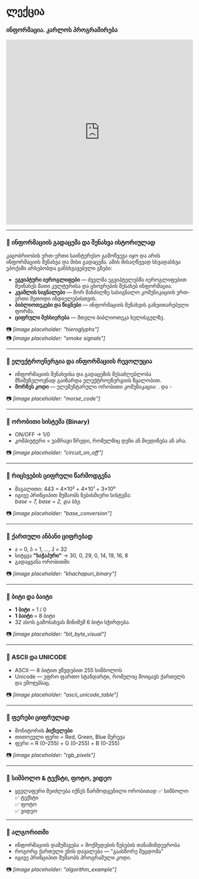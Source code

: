 # ლექცია

### ინფორმაცია. კარლოს პროგრამირება

<iframe width="100%" height="500px" src="https://www.youtube.com/embed/yu3yTdFDO7c?si=Wo0cqzjieFpDpfW4" title="YouTube video player" frameborder="0" allow="accelerometer; autoplay; clipboard-write; encrypted-media; gyroscope; picture-in-picture; web-share" referrerpolicy="strict-origin-when-cross-origin" allowfullscreen></iframe>


---

### 🔹 ინფორმაციის გადაცემა და შენახვა ისტორიულად

კაცობრიობის ერთ-ერთი საინტერესო გამოწვევა იყო და არის ინფორმაციის შენახვა და მისი გადაცემა. ამის მისაღწევად სხვადასხვა ეპოქაში არსებობდა განსხვავებული გზები:

- **ეგვიპტური იეროგლიფები** —  ძველმა ეგვიპტელებმა იეროგლიფებით შეინახეს მათი კულტურისა და ცხოვრების შესახებ ინფორმაცია.
- **კვამლის სიგნალები** — შორ მანძილზე სასიგნალო კომუნიკაციის ერთ-ერთი მეთოდი ინდიელებისთვის.
- **ბიბლიოთეკები და წიგნები** — ინფორმაციის შენახვის განვითარებული ფორმა.
- **ციფრული მეხსიერება** — მთელი ბიბლიოთეკა ხელისგულზე.

📷 _[image placeholder: "hieroglyphs"]_  
📷 _[image placeholder: "smoke signals"]_

---

### 🔹 ელექტროენერგია და ინფორმაციის რევოლუცია

- ინფორმაციის შენახვისა და გადაცემის შესაძლებლობა მნიშვნელოვნად გაიზარდა ელექტროენერგიის წყალობით.
- **მორზეს კოდი** — ელემენტარული ორობითი კომუნიკაცია: . და -

📷 _[image placeholder: "morse_code"]_

---

### 🔹 ორობითი სისტემა (Binary)

- ON/OFF -> 1/0  
- კომპიუტერი = უამრავი წრედი, რომელშიც დენი ან მიედინება ან არა.

📷 _[image placeholder: "circuit_on_off"]_

---

### 🔹 რიცხვების ციფრული წარმოდგენა

- მაგალითი: 443 = 4×10² + 4×10¹ + 3×10⁰
- იგივე პრინციპით მუშაობს ნებისმიერი სისტემა:  
  _base = 7, base = 2, და სხვ._

📷 _[image placeholder: "base_conversion"]_

---

### 🔹 ქართული ანბანი ციფრებად

- ა = 0, ბ = 1, ..., ჰ = 32  
- სიტყვა **"ხაჭაპური"** → 30, 0, 29, 0, 14, 19, 16, 8  
- გადაყვანა ორობითში

📷 _[image placeholder: "khachapuri_binary"]_

---

### 🔹 ბიტი და ბაიტი

- **1 ბიტი** = 1 / 0  
- **1 ბაიტი** = 8 ბიტი  
- 32 ასოს გამოსახვას მინიმუმ 6 ბიტი სჭირდება.

📷 _[image placeholder: "bit_byte_visual"]_

---

### 🔹 ASCII და UNICODE

- ASCII — 8 ბიტით ვწვდებით 255 სიმბოლოს  
- Unicode — უფრო ფართო სტანდარტი, რომელიც მოიცავს ქართულს და ემოჯებსაც.

📷 _[image placeholder: "ascii_unicode_table"]_

---

### 🔹 ფერები ციფრულად

- მონიტორის **პიქსელები**  
- თითოეული ფერი = Red, Green, Blue შერევა  
- ფერი = R (0–255) + G (0–255) + B (0–255)

📷 _[image placeholder: "rgb_pixels"]_

---

### 🔹 სიმბოლო & ტექსტი, ფოტო, ვიდეო

- ყველაფერი შეიძლება იქნეს წარმოდგენილი ორობითად
  ✅ სიმბოლო  
  ✅ ტექსტი  
  ✅ ფოტო  
  ✅ ვიდეო

---

### 🔹 ალგორითმი

- ინფორმაციის დამუშავება = მოქმედების წესების თანამიმდევრობა
- როგორც ქართული ენის დავალება — "გაასწორე შეცდომა"
- იგივე პრინციპით მუშაობს პროგრამული კოდი.

📷 _[image placeholder: "algorithm_example"]_
